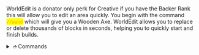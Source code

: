 # 

WorldEdit is a donator only perk for Creative if you have the Backer Rank this will allow you to edit an area quickly. You begin with the command <mark style="color:orange;">`//wand`</mark> which will give you a Wooden Axe. WorldEdit allows you to replace or delete thousands of blocks in seconds, helping you to quickly start and finish builds.&#x20;

<details>

<summary><em>➮</em> Commands</summary>

//pos1 - Set your first position to where you are standing \
//pos2 - Set your second position to where you are standing \
//set - Set the entire region to one or more block(s) \
//walls - Create a walls around the region \
//cut - Removes the region and saves it to your clipboard \
//copy - Saves an Item to your clipboard \
//paste - Pastes your clipboard \
//expand \[Number] \[Up/down/south/east/south/west/vert] - Expands the region in the direction \
//undo - Undo your previous worldedit \
//replace \[FromID] \[ToID] - Replaces a certain block in a region \
//rotate \[Angle] - Rotates a the selection \
//flip \[right/left/upsidedown] - Flips the selection \
//brush \[type] \[ID] \[1-5] - Paints using your choice of pattern \
//sel \[type] - Change your tool (This allows you to create Spheres and such) \
//stack \[amount] - Stacks your selection in the direction you're facing \
//wand - Recieve the wand tool \
//desel - Unselect your current selection

</details>
